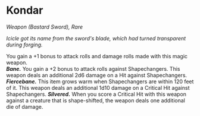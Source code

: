 # Kondar
*Weapon (Bastard Sword), Rare*

*Icicle got its name from the sword's blade, which had turned transparent during forging.*

You gain a +1 bonus to attack rolls and damage rolls made with this magic weapon.  
***Bane.*** You gain a +2 bonus to attack rolls against Shapechangers. This weapon deals an additional 2d6 damage on a Hit against Shapechangers.  
***Fiercebane.*** This item grows warm when Shapechangers are within 120 feet of it. This weapon deals an additional 1d10 damage on a Critical Hit against Shapechangers.
***Silvered.*** When you score a Critical Hit with this weapon against a creature that is shape-shifted, the weapon deals one additional die of damage.  